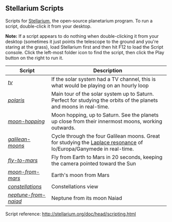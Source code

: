 ## Stellarium Scripts
Scripts for [Stellarium](http://stellarium.org/), the open-source planetarium program.  To run a script, double-click it from your desktop.

**Note:** If a script appears to do nothing when double-clicking it from your desktop (sometimes it just points the telescope to the ground and you're staring at the grass), load Stellarium first and then hit F12 to load the Script console. Click the left-most folder icon to find the script, then click the Play button on the right to run it.

Script | Description
--- | ---
*[tv](./tv.ssc)* | If the solar system had a TV channel, this is what would be playing on an hourly loop
*[polaris](./polaris.ssc)* | Main tour of the solar system up to Saturn. Perfect for studying the orbits of the planets and moons in real-time.
*[moon-hopping](./moon-hopping.ssc)* | Moon hopping, up to Saturn. See the planets up close from their innermost moons, working outwards.
*[galilean-moons](./galilean-moons.ssc)* | Cycle through the four Galilean moons. Great for studying the [Laplace resonance](https://en.wikipedia.org/wiki/Orbital_resonance#Laplace_resonance) of Io/Europa/Ganymede in real-time.
*[fly-to-mars](./fly-to-mars.ssc)* | Fly from Earth to Mars in 20 seconds, keeping the camera pointed toward the Sun
*[moon-from-mars](./moon-from-mars.ssc)* | Earth's moon from Mars
*[constellations](./constellations.ssc)* | Constellations view
*[neptune-from-naiad](./neptune-from-naiad.ssc)* | Neptune from its moon Naiad

Script reference: <http://stellarium.org/doc/head/scripting.html>
